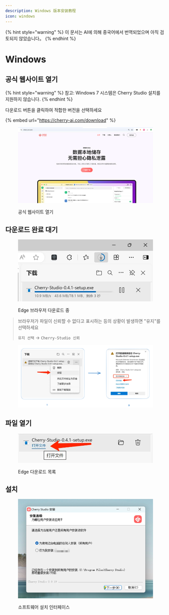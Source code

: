 ```yaml
---
description: Windows 版本安装教程
icon: windows
---
```


{% hint style="warning" %}
이 문서는 AI에 의해 중국어에서 번역되었으며 아직 검토되지 않았습니다。
{% endhint %}

# Windows

## 공식 웹사이트 열기

{% hint style="warning" %}
참고: Windows 7 시스템은 Cherry Studio 설치를 지원하지 않습니다.
{% endhint %}

다운로드 버튼을 클릭하여 적합한 버전을 선택하세요

{% embed url="https://cherry-ai.com/download" %}

<figure><img src="../../.gitbook/assets/image (1) (1) (1).png" alt=""><figcaption><p>공식 웹사이트 열기</p></figcaption></figure>

## 다운로드 완료 대기

<figure><img src="../../.gitbook/assets/download.webp" alt="" width="563"><figcaption><p>Edge 브라우저 다운로드 중</p></figcaption></figure>

> 브라우저가 파일이 신뢰할 수 없다고 표시하는 등의 상황이 발생하면 "유지"를 선택하세요
>
> `유지 선택` → `Cherry-Studio 신뢰`

<figure><img src="../../.gitbook/assets/image (1) (1) (1) (1) (1) (1) (1) (1) (1).png" alt=""><figcaption></figcaption></figure>

## 파일 열기

<figure><img src="../../.gitbook/assets/download (1).webp" alt="" width="563"><figcaption><p>Edge 다운로드 목록</p></figcaption></figure>

## 설치

<figure><img src="../../.gitbook/assets/image (2) (1) (1) (1).png" alt=""><figcaption><p>소프트웨어 설치 인터페이스</p></figcaption></figure>